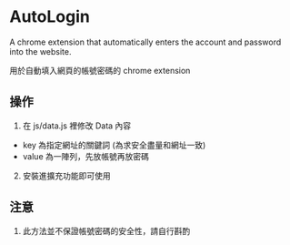 # AutoLogin

A chrome extension that automatically enters the account and password into the website.

用於自動填入網頁的帳號密碼的 chrome extension

## 操作
1. 在 js/data.js 裡修改 Data 內容
  + key 為指定網址的關鍵詞 (為求安全盡量和網址一致)
  + value 為一陣列，先放帳號再放密碼
2. 安裝進擴充功能即可使用

## 注意
1. 此方法並不保證帳號密碼的安全性，請自行斟酌
